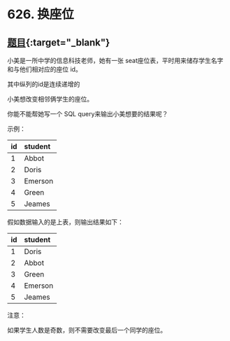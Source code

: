 # 626. 换座位
## [题目](https://leetcode.cn/problems/exchange-seats/){:target="_blank"}

小美是一所中学的信息科技老师，她有一张 seat座位表，平时用来储存学生名字和与他们相对应的座位 id。

其中纵列的id是连续递增的

小美想改变相邻俩学生的座位。

你能不能帮她写一个 SQL query来输出小美想要的结果呢？

示例：

| id  | student |
|:----|:--------|
| 1   | Abbot   |
| 2   | Doris   |
| 3   | Emerson |
| 4   | Green   |
| 5   | Jeames  |

假如数据输入的是上表，则输出结果如下：

| id  | student |
|:----|:--------|
| 1   | Doris   |
| 2   | Abbot   |
| 3   | Green   |
| 4   | Emerson |
| 5   | Jeames  |

注意：

如果学生人数是奇数，则不需要改变最后一个同学的座位。

